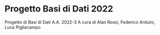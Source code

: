 # Progetto Basi di Dati 2022
Progetto di Basi di Dati A.A. 2022-3
A cura di Alan Rossi, Federico Arduini, Luca Pigliacampo
